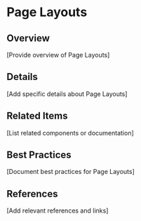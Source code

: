 # Page Layouts

## Overview

[Provide overview of Page Layouts]

## Details

[Add specific details about Page Layouts]

## Related Items

[List related components or documentation]

## Best Practices

[Document best practices for Page Layouts]

## References

[Add relevant references and links]
